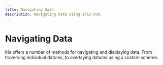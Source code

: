 ```yaml
---
title: Navigating Data
description: Navigating data using Iris DVA.
---
```


# Navigating Data

Iris offers a number of methods for navigating and displaying data. From traversing individual datums, to overlaying datums using a custom scheme.

